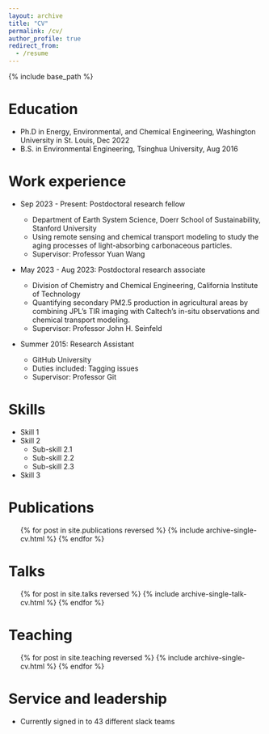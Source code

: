 ```yaml
---
layout: archive
title: "CV"
permalink: /cv/
author_profile: true
redirect_from:
  - /resume
---
```


{% include base_path %}

Education
======
* Ph.D in Energy, Environmental, and Chemical Engineering, Washington University in St. Louis, Dec 2022
* B.S. in Environmental Engineering, Tsinghua University, Aug 2016

Work experience
======
* Sep 2023 - Present: Postdoctoral research fellow
  * Department of Earth System Science, Doerr School of Sustainability, Stanford University
  * Using remote sensing and chemical transport modeling to study the aging processes of light-absorbing carbonaceous particles.
  * Supervisor: Professor Yuan Wang

* May 2023 - Aug 2023: Postdoctoral research associate
  * Division of Chemistry and Chemical Engineering, California Institute of Technology
  * Quantifying secondary PM2.5 production in agricultural areas by combining JPL’s TIR imaging with Caltech’s in-situ observations and chemical transport modeling.
  * Supervisor: Professor John H. Seinfeld

* Summer 2015: Research Assistant
  * GitHub University
  * Duties included: Tagging issues
  * Supervisor: Professor Git
  
Skills
======
* Skill 1
* Skill 2
  * Sub-skill 2.1
  * Sub-skill 2.2
  * Sub-skill 2.3
* Skill 3

Publications
======
  <ul>{% for post in site.publications reversed %}
    {% include archive-single-cv.html %}
  {% endfor %}</ul>
  
Talks
======
  <ul>{% for post in site.talks reversed %}
    {% include archive-single-talk-cv.html  %}
  {% endfor %}</ul>
  
Teaching
======
  <ul>{% for post in site.teaching reversed %}
    {% include archive-single-cv.html %}
  {% endfor %}</ul>
  
Service and leadership
======
* Currently signed in to 43 different slack teams
